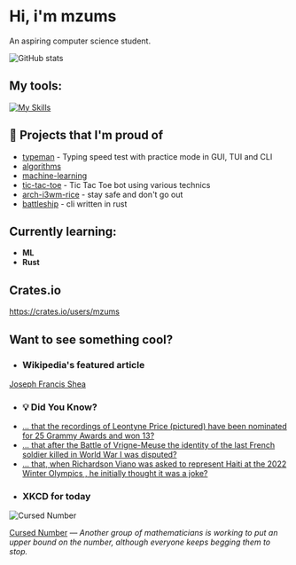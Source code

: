 # Hi, i'm mzums
An aspiring computer science student.  

![GitHub stats](https://github-readme-stats.vercel.app/api?username=mzums&show_icons=true&include_all_commits=true&theme=radical)

## My tools:
  
[![My Skills](https://skillicons.dev/icons?i=rust,python,pytorch,cpp,github,linux,arch,flutter&theme=dark)](https://skillicons.dev)

## 📌 Projects that I'm proud of
<!--PINNED:START-->
- [typeman](https://github.com/mzums/typeman) -  Typing speed test with practice mode in GUI, TUI and CLI 
- [algorithms](https://github.com/mzums/algorithms)
- [machine-learning](https://github.com/mzums/machine-learning)
- [tic-tac-toe](https://github.com/mzums/tic-tac-toe) - Tic Tac Toe bot using various technics
- [arch-i3wm-rice](https://github.com/mzums/arch-i3wm-rice) - stay safe and don't go out
- [battleship](https://github.com/mzums/battleship) - cli written in rust
<!--PINNED:END-->

## Currently learning:
- **ML**
- **Rust**

## Crates.io
https://crates.io/users/mzums

## Want to see something cool?

- ### Wikipedia's featured article
    <!--WIKI:START-->
[Joseph Francis Shea](https://en.wikipedia.org/wiki/Joseph_Francis_Shea)
<!--WIKI:END-->

- ### 💡 Did You Know?
    <!--DYK:START-->
- [... that the recordings of Leontyne Price (pictured) have been nominated for 25 Grammy Awards and won 13?](https://en.wikipedia.org/wiki/Leontyne_Price_discography)
- [... that after the Battle of Vrigne-Meuse the identity of the last French soldier killed in World War I was disputed?](https://en.wikipedia.org/wiki/Battle_of_Vrigne-Meuse)
- [... that, when Richardson Viano was asked to represent Haiti at the 2022 Winter Olympics , he initially thought it was a joke?](https://en.wikipedia.org/wiki/Richardson_Viano)
<!--DYK:END-->

- ### XKCD for today
    <!--XKCD:START-->
![Cursed Number](https://imgs.xkcd.com/comics/cursed_number.png)

[Cursed Number](https://xkcd.com/3137) — *Another group of mathematicians is working to put an upper bound on the number, although everyone keeps begging them to stop.*
<!--XKCD:END-->
